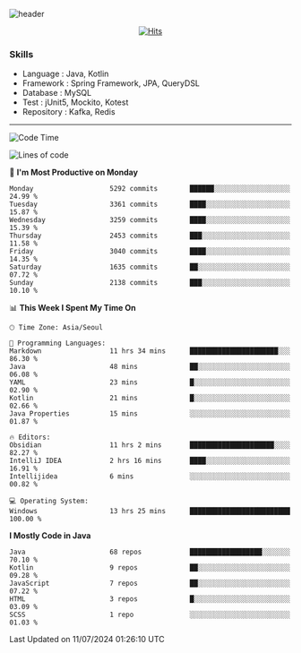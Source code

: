 <!-- Github Profile Readme로 프로필 꾸미기 : https://zzsza.github.io/development/2020/07/10/make-github-profile-readme/ -->

<!-- github theme -->
  <!-- 
    ![header](https://capsule-render.vercel.app/api?type=slice&color=e0f0e3&height=150&section=header&text=beasy&fontSize=45)
  -->
  ![header](https://capsule-render.vercel.app/api?type=soft&color=e0f0e3&height=150&section=header&text=Choi-YongSeok&fontSize=55&animation=twinkling)


<!-- hits count : https://hits.seeyoufarm.com/ -->
<div align=center>
    
  [![Hits](https://hits.seeyoufarm.com/api/count/incr/badge.svg?url=https%3A%2F%2Fgithub.com%2Fchoi-ys&count_bg=%2379C83D&title_bg=%23555555&icon=&icon_color=%23E7E7E7&title=hits&edge_flat=false)](https://hits.seeyoufarm.com)

</div>


<!-- Committed Top Lang -->
<div align=center>
</div>


### Skills
 - Language : Java, Kotlin
 - Framework : Spring Framework, JPA, QueryDSL
 - Database : MySQL
 - Test : jUnit5, Mockito, Kotest
 - Repository : Kafka, Redis

---

<!--START_SECTION:waka-->
![Code Time](http://img.shields.io/badge/Code%20Time-4%2C225%20hrs%2012%20mins-blue)

![Lines of code](https://img.shields.io/badge/From%20Hello%20World%20I%27ve%20Written-14.9%20million%20lines%20of%20code-blue)

📅 **I'm Most Productive on Monday** 

```text
Monday                   5292 commits        ██████░░░░░░░░░░░░░░░░░░░   24.99 % 
Tuesday                  3361 commits        ████░░░░░░░░░░░░░░░░░░░░░   15.87 % 
Wednesday                3259 commits        ████░░░░░░░░░░░░░░░░░░░░░   15.39 % 
Thursday                 2453 commits        ███░░░░░░░░░░░░░░░░░░░░░░   11.58 % 
Friday                   3040 commits        ████░░░░░░░░░░░░░░░░░░░░░   14.35 % 
Saturday                 1635 commits        ██░░░░░░░░░░░░░░░░░░░░░░░   07.72 % 
Sunday                   2138 commits        ███░░░░░░░░░░░░░░░░░░░░░░   10.10 % 
```


📊 **This Week I Spent My Time On** 

```text
🕑︎ Time Zone: Asia/Seoul

💬 Programming Languages: 
Markdown                 11 hrs 34 mins      ██████████████████████░░░   86.30 % 
Java                     48 mins             ██░░░░░░░░░░░░░░░░░░░░░░░   06.08 % 
YAML                     23 mins             █░░░░░░░░░░░░░░░░░░░░░░░░   02.90 % 
Kotlin                   21 mins             █░░░░░░░░░░░░░░░░░░░░░░░░   02.66 % 
Java Properties          15 mins             ░░░░░░░░░░░░░░░░░░░░░░░░░   01.87 % 

🔥 Editors: 
Obsidian                 11 hrs 2 mins       █████████████████████░░░░   82.27 % 
IntelliJ IDEA            2 hrs 16 mins       ████░░░░░░░░░░░░░░░░░░░░░   16.91 % 
Intellijidea             6 mins              ░░░░░░░░░░░░░░░░░░░░░░░░░   00.82 % 

💻 Operating System: 
Windows                  13 hrs 25 mins      █████████████████████████   100.00 % 
```

**I Mostly Code in Java** 

```text
Java                     68 repos            ██████████████████░░░░░░░   70.10 % 
Kotlin                   9 repos             ██░░░░░░░░░░░░░░░░░░░░░░░   09.28 % 
JavaScript               7 repos             ██░░░░░░░░░░░░░░░░░░░░░░░   07.22 % 
HTML                     3 repos             █░░░░░░░░░░░░░░░░░░░░░░░░   03.09 % 
SCSS                     1 repo              ░░░░░░░░░░░░░░░░░░░░░░░░░   01.03 % 
```




 Last Updated on 11/07/2024 01:26:10 UTC
<!--END_SECTION:waka-->

<!-- 
![footer](https://capsule-render.vercel.app/api?section=footer&type=slice&color=e0f0e3)
-->


